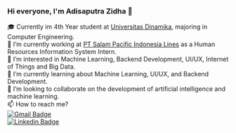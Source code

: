 ### Hi everyone, I'm Adisaputra Zidha 👋

🎓 Currently im 4th Year student at [Universitas Dinamika](https://dinamika.ac.id), majoring in Computer Engineering.
<br/>
🔭 I’m currently working at [PT Salam Pacific Indonesia Lines](https://www.spil.co.id/) as a Human Resources Information System Intern.
<br/>
👀 I’m interested in Machine Learning, Backend Development, UI/UX, Internet of Things and Big Data.
<br/>
🌱 I’m currently learning about Machine Learning, UI/UX, and Backend Development.
<br/>
👯 I’m looking to collaborate on the development of artificial intelligence and machine learning.
<br/>
📫 How to reach me?
<br/>
[![Gmail Badge](https://img.shields.io/badge/-Email-c14438?style=flat&logo=Gmail&logoColor=white&link=mailto:hi.zidha@gmail.com)](mailto:hi.zidha@gmail.com)
<br/>
[![Linkedin Badge](https://img.shields.io/badge/-LinkedIn-0072b1?style=flat&logo=Linkedin&logoColor=white&link=https://www.linkedin.com/in/adisaputrazidha/)](https://www.linkedin.com/in/adisaputrazidha/)
<br/>

